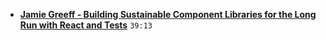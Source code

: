 - [**Jamie Greeff - Building Sustainable Component Libraries for the Long Run with React and Tests**](https://pusher.com/sessions/meetup/bristol-js/building-sustainable-component-libraries-for-the-long-run-with-react-and-tests) `39:13`
